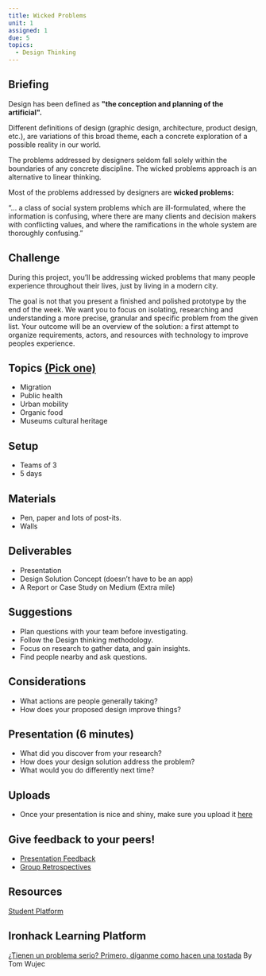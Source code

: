 ```yaml
---
title: Wicked Problems
unit: 1
assigned: 1
due: 5
topics:
  - Design Thinking
---
```


## Briefing
Design has been defined as **"the conception and planning of the artificial".**

Different definitions of design (graphic design, architecture, product design, etc.), are variations of this broad theme, each a concrete exploration of a possible reality in our world.

The problems addressed by designers seldom fall solely within the boundaries of any concrete discipline. The wicked problems approach is an alternative to linear thinking.

Most of the problems addressed by designers are **wicked problems:**

“… a class of social system problems which are ill-formulated, where the information is confusing, where there are many clients and decision makers with conflicting values, and where the ramifications in the whole system are thoroughly confusing.”


## Challenge
During this project, you’ll be addressing wicked problems that many people experience throughout their lives, just by living in a modern city.

The goal is not that you present a finished and polished prototype by the end of the week. We want you to focus on isolating, researching and understanding a more precise, granular and specific problem from the given list. Your outcome will be an overview of the solution: a first attempt to organize requirements, actors, and resources with technology to improve peoples experience.

## Topics [(Pick one)](http://materials.ironhack.com/s/HyDQ1Q1am#choose-your-wicked-problem)
- Migration
- Public health
- Urban mobility
- Organic food
- Museums cultural heritage

## Setup
- Teams of 3
- 5 days

## Materials
- Pen, paper and lots of post-its.
- Walls

## Deliverables
- Presentation
- Design Solution Concept (doesn’t have to be an app)
- A Report or Case Study on Medium (Extra mile)

## Suggestions
- Plan questions with your team before investigating.
- Follow the Design thinking methodology.
- Focus on research to gather data, and gain insights.
- Find people nearby and ask questions.

## Considerations
- What actions are people generally taking?
- How does your proposed design improve things?

## Presentation (6 minutes)
- What did you discover from your research?
- How does your design solution address the problem?
- What would you do differently next time?

## Uploads
- Once your presentation is nice and shiny, make sure you upload it [here](https://drive.google.com/drive/u/1/folders/1-bBC_RDSzG1gmMCzPB2WpUSmuLgUI6Qw)

## Give feedback to your peers!
- [Presentation Feedback](https://drive.google.com/drive/u/1/folders/1uMGSY2HzeaubZZg9By5QDg-fFHDYhOW_)
- [Group Retrospectives](https://drive.google.com/drive/u/1/folders/1zt7u5MYLNAqXHDQ8yPnrd5jlx-YvLRLX)

Resources
---------

[Student Platform](http://materials.ironhack.com/s/HyDQ1Q1am#project-1-wicked-problems)


Ironhack Learning Platform
--------------------------

[¿Tienen un problema serio? Primero, díganme como hacen una tostada](https://www.youtube.com/watch?v=_vS_b7cJn2A) By Tom Wujec
